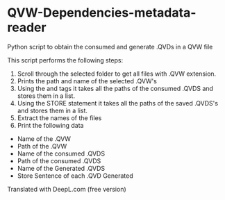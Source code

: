 # QVW-Dependencies-metadata-reader
Python script to obtain the consumed and generate .QVDs in a QVW file

This script performs the following steps:
1) Scroll through the selected folder to get all files with .QVW extension.
2) Prints the path and name of the selected .QVW's
3) Using the <LineageInfo> and <Discriminator> tags it takes all the paths of the consumed .QVDS and stores them in a list. 
4) Using the STORE statement it takes all the paths of the saved .QVDS's and stores them in a list. 
5) Extract the names of the files
6) Print the following data
- Name of the .QVW
- Path of the .QVW
- Name of the consumed .QVDS
- Path of the consumed .QVDS
- Name of the Generated .QVDS
- Store Sentence of each .QVD Generated

Translated with DeepL.com (free version)
